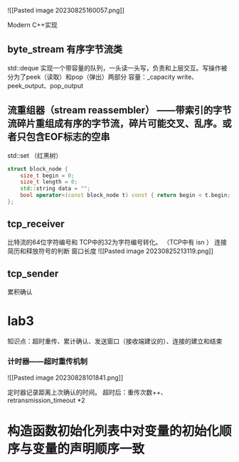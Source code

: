 ![[Pasted image 20230825160057.png]]

Modern C++实现
## byte_stream  有序字节流类

std::deque 实现一个带容量的队列，一头读一头写，负责和上层交互。写操作被分为了peek（读取）和pop（弹出）两部分
容量：_capacity
write、peek_output、pop_output

## 流重组器（stream reassembler） ——带索引的字节流碎片重组成有序的字节流，碎片可能交叉、乱序。或者只包含EOF标志的空串
std::set （红黑树）
```C++
struct block_node { 
	size_t begin = 0;
	size_t length = 0;
	std::string data = "";
	bool operator<(const block_node t) const { return begin < t.begin; } 
};
```

## tcp_receiver
比特流的64位字符编号和 TCP中的32为字符编号转化。 （TCP中有 isn ）
连接简历和释放符号的判断
窗口长度
![[Pasted image 20230825213119.png]]

## tcp_sender
累积确认






# lab3
知识点：超时重传、累计确认、发送窗口（接收端建议的）、连接的建立和结束
### 计时器——超时重传机制
![[Pasted image 20230828101841.png]]

定时器记录距离上次确认的时间。
超时后：重传次数++、 retransmission_timeout \*2













# 构造函数初始化列表中对变量的初始化顺序与变量的声明顺序一致
